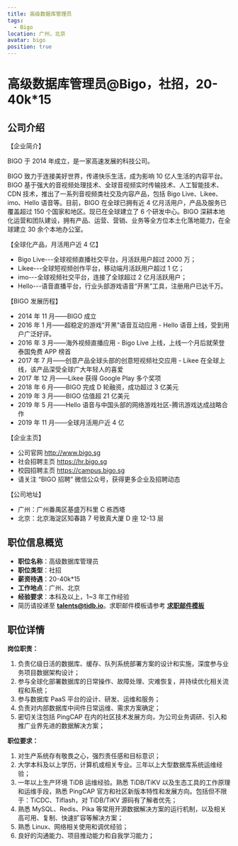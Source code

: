```yaml
---
title: 高级数据库管理员
tags:
  - Bigo
location: 广州，北京
avatar: bigo
position: true
---
```


# 高级数据库管理员@Bigo，社招，20-40k\*15

## 公司介绍

【企业简介】

BIGO 于 2014 年成立，是一家高速发展的科技公司。

BIGO 致力于连接美好世界，传递快乐生活，成为影响 10 亿人生活的内容平台。BIGO 基于强大的音视频处理技术、全球音视频实时传输技术、人工智能技术、CDN 技术，推出了一系列音视频类社交及内容产品，包括 Bigo Live、Likee、imo、Hello 语音等。目前，BIGO 在全球已拥有近 4 亿月活用户，产品及服务已覆盖超过 150 个国家和地区。现已在全球建立了 6 个研发中心。BIGO 深耕本地化运营和团队建设，拥有产品、运营、营销、业务等全方位本土化落地能力，在全球建立 30 余个本地办公室。

【全球化产品，月活用户近 4 亿】

- Bigo Live---全球视频直播社交平台，月活跃用户超过 2000 万；
- Likee---全球短视频创作平台，移动端月活跃用户超过 1 亿；
- imo---全球视频社交平台，连接了全球超过 2 亿月活跃用户；
- Hello---语音直播平台，行业头部游戏语音“开黑”工具，注册用户已达千万。

【BIGO 发展历程】

- 2014 年 11 月——BIGO 成立
- 2016 年 1 月——超稳定的游戏“开黑”语音互动应用 - Hello 语音上线，受到用户广泛好评。
- 2016 年 3 月——海外视频直播应用 - Bigo Live 上线，上线一个月后就荣登泰国免费 APP 榜首
- 2017 年 7 月——创意产品全球头部的创意短视频社交应用 - Likee 在全球上线，该产品深受全球广大年轻人的喜爱
- 2017 年 12 月——Likee 获得 Google Play 多个奖项
- 2018 年 6 月——BIGO 完成 D 轮融资，成功超过 3 亿美元
- 2019 年 3 月——BIGO 估值超 21 亿美元
- 2019 年 5 月——Hello 语音与中国头部的网络游戏社区-腾讯游戏达成战略合作
- 2019 年 11 月——全球月活用户近 4 亿

【企业主页】

- 公司官网 http://www.bigo.sg
- 社会招聘主页 https://hr.bigo.sg
- 校园招聘主页 https://campus.bigo.sg
- 请关注 “BIGO 招聘” 微信公众号，获得更多企业及招聘动态

【公司地址】

- 广州：广州番禺区基盛万科里 C 栋西塔
- 北京：北京海淀区知春路 7 号致真大厦 D 座 12-13 层

## 职位信息概览

- **职位名称**：高级数据库管理员
- **职位类型**：社招
- **薪资待遇**：20-40k\*15
- **工作地点**：广州、北京
- **经验要求**：本科及以上，1~3 年工作经验
- 简历请投递至 <a mailto="talents@tidb.io">**talents@tidb.io**</a>。求职邮件模板请参考 **[求职邮件模板](https://asktug.com/t/topic/62932)**

## 职位详情

**岗位职责：**

1. 负责亿级日活的数据库、缓存、队列系统部署方案的设计和实施，深度参与业务项目数据架构设计；
2. 参与全球化部署数据库的日常操作、故障处理、灾难恢复，并持续优化相关流程和系统；
3. 参与数据库 PaaS 平台的设计、研发、运维和服务；
4. 负责对内部数据库中间件日常运维、需求方案确定；
5. 密切关注包括 PingCAP 在内的社区技术发展方向，为公司业务调研、引入和推广业界先进的数据解决方案；

**职位要求：**

1. 对生产系统存有敬畏之心，强烈责任感和目标意识；
2. 大学本科及以上学历，计算机或相关专业。三年以上大型数据库系统运维经验；
3. 一年以上生产环境 TiDB 运维经验。熟悉 TiDB/TiKV 以及生态工具的工作原理和运维手段，熟悉 PingCAP 官方和社区新版本特性和发展方向。包括但不限于：TiCDC、Tiflash，对 TiDB/TiKV 源码有了解者优先；
4. 熟悉 MySQL、Redis、Pika 等常用开源数据解决方案的运行机制，以及相关高可用、复制、快速扩容等解决方案；
5. 熟悉 Linux、网络相关使用和调优经验；
6. 良好的沟通能力、项目推动能力和自我学习能力；

